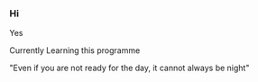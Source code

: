 ### Hi 

Yes

Currently Learning this programme 

"Even if you are not ready for the day, it cannot always be night"
